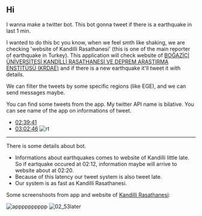 ## Hi
I wanna make a twitter bot. This bot gonna tweet if there is a earthquake in last 1 min.

I wanted to do this bc you know, when we feel smth like shaking, we are checking 'website of Kandilli Rasathanesi' (this is one of the main reporter of earthquake in Turkey).
This application will check website of [BOĞAZİÇİ ÜNİVERSİTESİ KANDİLLİ RASATHANESİ VE DEPREM ARAŞTIRMA ENSTİTÜSÜ (KRDAE)](http://www.koeri.boun.edu.tr/scripts/lst9.asp) and if there is a new earthquake it'll tweet it with details.

We can filter the tweets by some specific regions (like EGE), and we can send messages maybe.

You can find some tweets from the app. My twitter API name is bilative. You can see name of the app on informations of tweet.
* [02:39:41](https://twitter.com/bilallozdemir/status/1418358508135796743?s=20)
* [03:02:46](https://twitter.com/bilallozdemir/status/1418363074785026053?s=20)
![rt](https://user-images.githubusercontent.com/70684994/126724391-1aefdb2e-3658-41f5-9eaf-85014d15d1de.png)
----
There is some details about bot.
* Informations about earthquakes comes to website of Kandilli little late. So if eartquake occured at 02:12, information maybe will arrive to website about at 02:20.
* Because of this latency our tweet system is also tweet late.
* Our system is as fast as Kandilli Rasathanesi.

Some screenshoots from app and website of [Kandilli Rasathanesi](http://www.koeri.boun.edu.tr/scripts/lst9.asp):

![apppppppppp](https://user-images.githubusercontent.com/70684994/126724428-f51874fd-6cef-4e14-8edc-477258679cab.png)
![02_53later](https://user-images.githubusercontent.com/70684994/126724449-42704b07-ddc9-41fb-813a-1d7c1e8d74ff.png)
